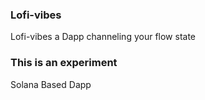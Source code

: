 ### Lofi-vibes



Lofi-vibes a Dapp channeling your flow state

### This is an experiment

Solana Based Dapp
